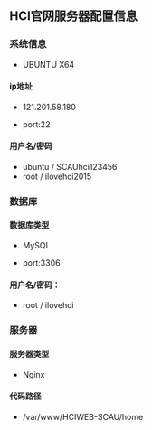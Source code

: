 ## HCI官网服务器配置信息

### 系统信息

+ UBUNTU X64

#### ip地址

+ 121.201.58.180

+ port:22

#### 用户名/密码

+ ubuntu / SCAUhci123456
+ root / ilovehci2015

### 数据库

#### 数据库类型

+ MySQL

+ port:3306

#### 用户名/密码：

+ root / ilovehci

### 服务器

#### 服务器类型

+ Nginx

#### 代码路径

+ /var/www/HCIWEB-SCAU/home